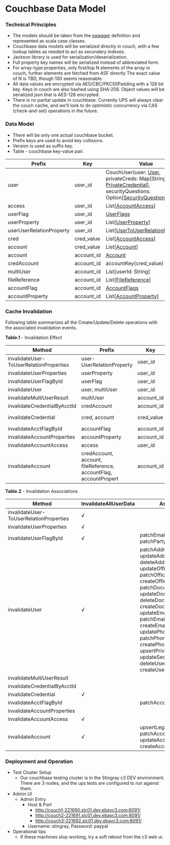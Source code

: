 # Couchbase Data Model

### Technical Principles
* The models should be taken from the [swagger](https://github.paypal.com/Customers-R/user-platform-serv/tree/develop/spec) definition and represented as scala case classes.
* Couchbase data models will be serialized directly in couch, with a few lookup tables as needed to act as secondary indexes.
* Jackson library is used for serialization/deserialization.
* Full property key names will be serialized instead of abbreviated form.
* For array-type properties, only first/top N elements of the array in couch, further elements are fetched from ASF directly The exact value of N is TBD, though 100 seems reasonable.
* All data values are encrypted via AES/CBC/PKCS5Padding with a 128 bit key. Keys in couch are also hashed using SHA-256. Object values will be serialized json that is AES-128 encrypted.
* There is no partial update in couchbase. Currently UPS will always clear the couch cache, and we'll look to do optimistic concurrency via CAS (check-and-set) operations in the future.

### Data Model

* There will be only one actual couchbase bucket.
* Prefix keys are used to avoid key collisions.
* Version is used as suffix key.
* Table - couchbase key-value pair.

| Prefix  | Key  | Value |
|---|---|---|
| user  | user_id | CouchUser(user: [User](https://github.paypal.com/Customers-R/user-platform-serv/blob/develop/user-platform-serv/src/main/scala/com/paypal/stingray/userplatform/autogen/model/User.scala), privateCreds: Map[String, [PrivateCredential](https://github.paypal.com/Customers-R/user-platform-serv/blob/develop/user-platform-serv/src/main/scala/com/paypal/stingray/userplatform/autogen/model/PrivateCredential.scala)], securityQuestions: Option[[SecurityQuestions](https://github.paypal.com/Customers-R/user-platform-serv/blob/develop/user-platform-serv/src/main/scala/com/paypal/stingray/userplatform/autogen/model/SecurityQuestions.scala)])  |
| access | user_id | List[[AccountAccess](https://github.paypal.com/Customers-R/user-platform-serv/blob/develop/user-platform-serv/src/main/scala/com/paypal/stingray/userplatform/autogen/model/AccountAccess.scala)] | 
| userFlag | user_id | [UserFlags](https://github.paypal.com/Customers-R/user-platform-serv/blob/develop/user-platform-serv/src/main/scala/com/paypal/stingray/userplatform/model/UserFlags.scala) | 
| userProperty | user_id | List[[UserProperty](https://github.paypal.com/Customers-R/user-platform-serv/blob/develop/user-platform-serv/src/main/scala/com/paypal/stingray/userplatform/autogen/model/UserProperty.scala)] | 
| userUserRelationProperty | user_id | List[[UserToUserRelationProperty](https://github.paypal.com/Customers-R/user-platform-serv/blob/develop/user-platform-serv/src/main/scala/com/paypal/stingray/userplatform/autogen/model/UserToUserRelationProperty.scala)] | 
| cred | cred_value | List[[AccountAccess](https://github.paypal.com/Customers-R/user-platform-serv/blob/develop/user-platform-serv/src/main/scala/com/paypal/stingray/userplatform/autogen/model/AccountAccess.scala)] | 
| account | cred_value | List[[Account](https://github.paypal.com/Customers-R/user-platform-serv/blob/develop/user-platform-serv/src/main/scala/com/paypal/stingray/userplatform/autogen/model/Account.scala)] | 
| account | account_id | [Account](https://github.paypal.com/Customers-R/user-platform-serv/blob/develop/user-platform-serv/src/main/scala/com/paypal/stingray/userplatform/autogen/model/Account.scala) | 
| credAccount | account_id | accountKey(cred_value) | 
| multiUser | account_id | List[userId: String] | 
| fileReference | account_id | List[[FileReference](https://github.paypal.com/Customers-R/user-platform-serv/blob/develop/user-platform-serv/src/main/scala/com/paypal/stingray/userplatform/autogen/model/FileReference.scala)] | 
| accountFlag | account_id | [AccountFlags](https://github.paypal.com/Customers-R/user-platform-serv/blob/develop/user-platform-serv/src/main/scala/com/paypal/stingray/userplatform/model/AccountFlags.scala) | 
| accountProperty | account_id | List[[AccountProperty](https://github.paypal.com/Customers-R/user-platform-serv/blob/develop/user-platform-serv/src/main/scala/com/paypal/stingray/userplatform/autogen/model/AccountProperty.scala)] | 

### Cache Invalidation
Following table summarizes all the Create/Update/Delete operations with the associated invalidation events.

**Table.1** - Invalidation Effect

| Method  | Prefix  | Key  | Removed Object  |
|------|------|------|------|
| invalidateUser- ToUserRelationProperties  | user- UserRelationProperty  | user_id  | List[[UserToUserRelationProperty](https://github.paypal.com/Customers-R/user-platform-serv/blob/develop/user-platform-serv/src/main/scala/com/paypal/stingray/userplatform/autogen/model/UserToUserRelationProperty.scala)] 
| invalidateUserProperties  | userProperty  | user_id  | List[[UserProperty](https://github.paypal.com/Customers-R/user-platform-serv/blob/develop/user-platform-serv/src/main/scala/com/paypal/stingray/userplatform/autogen/model/UserProperty.scala)] 
| invalidateUserFlagById  | userFlag  | user_id  |  [UserFlags](https://github.paypal.com/Customers-R/user-platform-serv/blob/develop/user-platform-serv/src/main/scala/com/paypal/stingray/userplatform/model/UserFlags.scala)  
| invalidateUser  | user, multiUser  | user_id  | [User](https://github.paypal.com/Customers-R/user-platform-serv/blob/develop/user-platform-serv/src/main/scala/com/paypal/stingray/userplatform/autogen/model/User.scala), List[List[userId: String]]|
| invalidateMultiUserResult  | multiUser  | account_id  | List[userId: String]  |
| invalidateCredentialByAcctId  | credAccount  | account_id  | List[[Account](https://github.paypal.com/Customers-R/user-platform-serv/blob/develop/user-platform-serv/src/main/scala/com/paypal/stingray/userplatform/autogen/model/Account.scala)]  |
| invalidateCredential  | cred, account  | cred_value  | List[[AccountAccess](https://github.paypal.com/Customers-R/user-platform-serv/blob/develop/user-platform-serv/src/main/scala/com/paypal/stingray/userplatform/autogen/model/AccountAccess.scala)], List[[Account](https://github.paypal.com/Customers-R/user-platform-serv/blob/develop/user-platform-serv/src/main/scala/com/paypal/stingray/userplatform/autogen/model/Account.scala)]  |
| invalidateAcctFlagById  | accountFlag  | account_id  | [AccountFlags](https://github.paypal.com/Customers-R/user-platform-serv/blob/develop/user-platform-serv/src/main/scala/com/paypal/stingray/userplatform/model/AccountFlags.scala)  |
| invalidateAccountProperties  | accountProperty  | account_id  | List[[AccountProperty](https://github.paypal.com/Customers-R/user-platform-serv/blob/develop/user-platform-serv/src/main/scala/com/paypal/stingray/userplatform/autogen/model/AccountProperty.scala)]  |
| invalidateAccountAccess  | access  | user_id  | List[[AccountAccess](https://github.paypal.com/Customers-R/user-platform-serv/blob/develop/user-platform-serv/src/main/scala/com/paypal/stingray/userplatform/autogen/model/AccountAccess.scala)]  |
| invalidateAccount  |  credAccount, account, fileReference, accountFlag, accountPropert  | account_id  |  List[[Account](https://github.paypal.com/Customers-R/user-platform-serv/blob/develop/user-platform-serv/src/main/scala/com/paypal/stingray/userplatform/autogen/model/Account.scala)], [Account](https://github.paypal.com/Customers-R/user-platform-serv/blob/develop/user-platform-serv/src/main/scala/com/paypal/stingray/userplatform/autogen/model/Account.scala), List[[FileReference](https://github.paypal.com/Customers-R/user-platform-serv/blob/develop/user-platform-serv/src/main/scala/com/paypal/stingray/userplatform/autogen/model/FileReference.scala)], [AccountFlags](https://github.paypal.com/Customers-R/user-platform-serv/blob/develop/user-platform-serv/src/main/scala/com/paypal/stingray/userplatform/model/AccountFlags.scala), List[[AccountProperty](https://github.paypal.com/Customers-R/user-platform-serv/blob/develop/user-platform-serv/src/main/scala/com/paypal/stingray/userplatform/autogen/model/AccountProperty.scala)] |

**Table.2** - Invalidation Associations

| Method  | InvalidateAllUserData | Associated Events |
|------|------|------|
| invalidateUser- ToUserRelationProperties | √|  |
| invalidateUserProperties  |  √|  |
| invalidateUserFlagById   | √|  patchEmailFlagsById patchPartyFlags |
| invalidateUser  |  √|   patchAddressMetadata updateAddressMetadata deleteAddress createAddress updateOfficialDateMetadata patchOfficialDateMetadata createOfficialDate patchDocumentIdentifierMetadata updateDocumentIdentifierMetadata deleteDocumentIdentifier createDocumentIdentifier updateEmailMetadata patchEmailMetadata deleteEmail createEmail updateName updatePhoneMetadata patchPhoneMetadata deletePhone createPhone upsertPrivateCredential patchUser updateSecurityQuestions deleteUserToUserRelation createUserToUserRelation |
| invalidateMultiUserResult  |  |  |
| invalidateCredentialByAcctId |  |  |
| invalidateCredential | √|  |
| invalidateAcctFlagById |  |  patchAccountFlags |
| invalidateAccountProperties  |  |
| invalidateAccountAccess | √|  |
| invalidateAccount  | √|   upsertLegalAgreement patchAccountMetadata updateAccountMetadata createAccountRelation |
### Deployment and Operation
* Test Cluster Setup
    * Our couchbase testing cluster is in the Stingray c3 DEV environment. There are 3 nodes, and the ups tests are configured to run against them.
* Admin UI
    * Admin Entry
        * Host & Port
            * http://couch1-221690.slc01.dev.ebayc3.com:8091/
            * http://couch2-221691.slc01.dev.ebayc3.com:8091/
            * http://couch3-221692.slc01.dev.ebayc3.com:8091/
        * Username: stingray, Password: paypal
* Operational tips
    * If these machines stop working, try a soft reboot from the c3 web ui.

